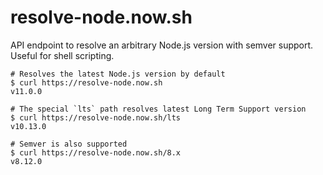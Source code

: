# resolve-node.now.sh

API endpoint to resolve an arbitrary Node.js version with semver support.
Useful for shell scripting.

```
# Resolves the latest Node.js version by default
$ curl https://resolve-node.now.sh
v11.0.0

# The special `lts` path resolves latest Long Term Support version
$ curl https://resolve-node.now.sh/lts
v10.13.0

# Semver is also supported
$ curl https://resolve-node.now.sh/8.x
v8.12.0
```

